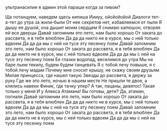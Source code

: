ультранасилие
я админ этой параши
когда за пивом?



Ща потанцуем, наведем здесь кипиша
Иииуу, ойойойойой
Диалоги тет-а-тет до утра за жили-были
От нее секретов нет, избавляемся от пыли
Я дышу ее душой, она дышит моим сердцем
Я снимаю капюшон, отворяя ей все дверцы
Давай запомним это лето, нам было хорошо
От заката до рассвета, я в тебя влюблен
Да да да никто не в курсе, мы с ней только вдвоем
Да да да мы с ней на тусе эту песенку поем
Давай запомним это лето, нам было хорошо
От заката до рассвета, я в тебя влюблен
Да да да никто не в курсе, мы с ней только вдвоем
Да да да мы с ней на тусе эту песенку поем
Ее глазки водопад, веселимся до утра
Мы на баре льем текилу, будем будем танцевать
Я с тобой лечу повыше, я с тобой лечу мадам
Почему мне сносит крышу, не скажу своим друзьям
Милая принцесса, где нашел такую
Звезды до рассвета, я держу за руку
Где же это лето, ночью в нашем месте
Не пришли те двое, а клялись навеки
Финик, где тачку упер?
А так, пацаны, девятос!
Такая только у меня
И у Алекса Атамана!
Вы готовы, дети?
Да, атаман, погнали
Давай запомним это лето, нам было хорошо
От заката до рассвета, я в тебя влюблен
Да да да никто не в курсе, мы с ней только вдвоем
Да да да мы с ней на тусе эту песенку поем
Давай запомним это лето, нам было хорошо
От заката до рассвета, я в тебя влюблен
Да да да никто не в курсе, мы с ней только вдвоем
Да да да мы с ней на тусе эту песенку поем
